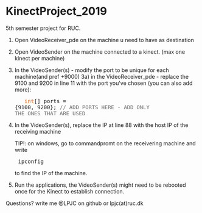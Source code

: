 # KinectProject_2019
5th semester project for RUC.

1) Open VideoReceiver_pde on the machine u need to have as destination

2) Open VideoSender on the machine connected to a kinect. (max one kinect per machine)

3) In the VideoSender(s) - modify the port to be unique for each machine(and pref +9000)
  3a) in the VideoReceiver_pde - replace the 9100 and 9200 in line 11 with the port you've chosen (you can also add more):  <html><body><pre>
&nbsp;&nbsp;<span style="color: #E2661A;">int</span>[] ports = {9100, 9200}; <span style="color: #666666;">// ADD PORTS HERE - ADD ONLY THE ONES THAT ARE USED </span>
</pre></body></html>

4) In the VideoSender(s), replace the IP at line 88 with the host IP of the receiving machine
    
    TIP!: on windows, go to commandpromt on the receivering machine and write <html><body><pre> ipconfig </pre></body></html> to find the IP of the machine.
    
5) Run the applications, the VideoSender(s) might need to be rebooted once for the Kinect to establish connection.



Questions? write me
@LPJC on github or lpjc(at)ruc.dk
